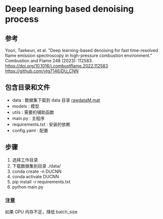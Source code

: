 # Deep learning based denoising process

## 参考

Yoon, Taekeun, et al. "Deep learning-based denoising for fast time-resolved flame emission spectroscopy in high-pressure combustion environment." Combustion and Flame 248 (2023): 112583.
<https://doi.org/10.1016/j.combustflame.2022.112583>
<https://github.com/ytg7146/DU_CNN>

## 包含目录和文件

* data  : 数据集下载到 data 目录 [rawdataM.mat](https://drive.google.com/file/d/1yOuxJmI4tKYI3tJEJIWKf52T4SjAfaSB/view?usp=share_link)
* models  : 模型
* utils  : 需要的辅助函数
* main.py  : 主程序
* requirements.txt  : 安装的依赖
* config.yaml  : 配置

## 步骤

1. 选择工作目录
2. 下载数据集到目录 ./data/
3. conda create -n DUCNN
4. conda activate DUCNN
5. pip install -r requirements.txt
6. python main.py

### 注意

如果 GPU 内存不足，降低 batch_size

